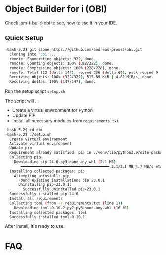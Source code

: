 # Object Builder for i (OBI)

Check [ibm-i-build-obi](https://github.com/andreas-prouza/ibm-i-build-obi) to see, how to use it in your IDE.

## Quick Setup

```sh
-bash-5.2$ git clone https://github.com/andreas-prouza/obi.git
  Cloning into 'obi'...
  remote: Enumerating objects: 322, done.
  remote: Counting objects: 100% (322/322), done.
  remote: Compressing objects: 100% (228/228), done.
  remote: Total 322 (delta 147), reused 236 (delta 69), pack-reused 0
  Receiving objects: 100% (322/322), 515.89 KiB | 4.69 MiB/s, done.
  Resolving deltas: 100% (147/147), done.
```

Run the setup script ```setup.sh```

The script will ...

* Create a virtual environment for Python
* Update PIP
* Install all necessary modules from ```requirements.txt```

```sh
-bash-5.2$ cd obi
-bash-5.2$ ./setup.sh
  Create virtual environment
  Activate virtual environment
  Update pip
  Requirement already satisfied: pip in ./venv/lib/python3.9/site-packages (23.0.1)
  Collecting pip
    Downloading pip-24.0-py3-none-any.whl (2.1 MB)
       ━━━━━━━━━━━━━━━━━━━━━━━━━━━━━━━━━━━━━━━━ 2.1/2.1 MB 4.7 MB/s eta 0:00:00
  Installing collected packages: pip
    Attempting uninstall: pip
      Found existing installation: pip 23.0.1
      Uninstalling pip-23.0.1:
        Successfully uninstalled pip-23.0.1
  Successfully installed pip-24.0
  Install all requirements
  Collecting toml (from -r requirements.txt (line 1))
    Downloading toml-0.10.2-py2.py3-none-any.whl (16 kB)
  Installing collected packages: toml
  Successfully installed toml-0.10.2
```

After install, it's ready to use.

# FAQ
